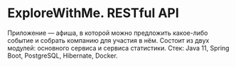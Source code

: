 # ExploreWithMe. RESTful API
  Приложение — афиша, в которой можно предложить какое-либо событие и собрать компанию для участия в нём. Состоит из двух модулей: основного сервиса и сервиса статистики. 
Стек:  Java 11, Spring Boot, PostgreSQL, Hibernate, Docker.
